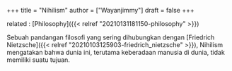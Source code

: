 +++
title = "Nihilism"
author = ["Wayanjimmy"]
draft = false
+++

related
: [Philosophy]({{< relref "20210131181150-philosophy" >}})

Sebuah pandangan filosofi yang sering dihubungkan dengan [Friedrich Nietzsche]({{< relref "20210103125903-friedrich_nietzsche" >}}), Nihilism mengatakan bahwa dunia ini, terutama keberadaan manusia di dunia, tidak memiliki suatu tujuan.
